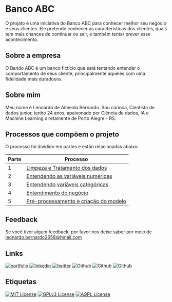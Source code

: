 
# Banco ABC
O projato é uma iniciativa do Banco ABC para conhecer melhor seu negócio e seus clientes. 
Ele pretende conhecer as características dos clientes, quais tem mais chances de continuar ou sair, e também tentar prever 
esse acontecimento.

## Sobre a empresa
O Bando ABC é um banco fictício que está tentando entender o comportamento de seus cliente, 
principalmente aqueles com uma fidelidade mais duradoura.

## Sobre mim
Meu nome é Leonardo de Almeida Bernardo. Sou carioca, Cientista de dados junior, tenho 24 anos, apaixonado por Ciência de dados, IA e Machine Learning diretamente de Porto Alegre - RS.

## Processos que compõem o projeto
O processo foi dividido em partes e estão relacionadas abaixo:

|  Parte  |     Processo  |
|---------|---------------|
|1| [Limpeza e Tratamento dos dados](https://github.com/Leonardobern10/BancoABC/blob/main/Limpeza%20e%20Tratamento/BancoABC_Parte1.ipynb)|
|2| [Entendendo as variáveis numéricas](https://github.com/Leonardobern10/BancoABC/blob/main/Entendendo%20vari%C3%A1veis%20num%C3%A9ricas/BancoABC_Parte2.ipynb)|
|3| [Entendendo variáveis categóricas](https://github.com/Leonardobern10/BancoABC/tree/main/Entendendo%20valores%20categ%C3%B3ricos)|
|4| [Entendimento do negócio](https://github.com/Leonardobern10/BancoABC/blob/main/Entendimentos%20do%20neg%C3%B3cio/BancoABC_Parte4.ipynb)|
|5| [Pré-processamento e criação do modelo](https://github.com/Leonardobern10/BancoABC/blob/main/Previs%C3%A3o%20de%20sa%C3%ADda%20do%20cliente/BancoABC_Parte5.ipynb)|

## Feedback

Se você tiver algum feedback, por favor nos deixe saber por meio de leonardo.bernardo2658@hmail.com


## Links
[![portfolio](https://img.shields.io/badge/my_portfolio-000?style=for-the-badge&logo=ko-fi&logoColor=white)](https://github.com/Leonardobern10?tab=repositories)
[![linkedin](https://img.shields.io/badge/linkedin-0A66C2?style=for-the-badge&logo=linkedin&logoColor=white)](https://www.linkedin.com/in/leonardo-bern/)
[![twitter](https://img.shields.io/badge/twitter-1DA1F2?style=for-the-badge&logo=twitter&logoColor=white)](https://twitter.com/Leonardobern10)
![Github](https://img.shields.io/github/followers/Leonardobern10?style=for-the-badge)
![Github](https://img.shields.io/github/watchers/Leonardobern10/BancoABC?style=for-the-badge)
![Github](https://img.shields.io/github/languages/top/Leonardobern10/BancoABC?style=for-the-badge)

## Etiquetas

[![MIT License](https://img.shields.io/badge/License-MIT-green.svg)](https://choosealicense.com/licenses/mit/)
[![GPLv3 License](https://img.shields.io/badge/License-GPL%20v3-yellow.svg)](https://opensource.org/licenses/)
[![AGPL License](https://img.shields.io/badge/license-AGPL-blue.svg)](http://www.gnu.org/licenses/agpl-3.0)

